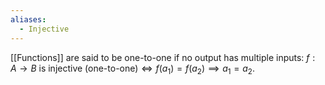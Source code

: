 ```yaml
---
aliases:
  - Injective
---
```

[[Functions]] are said to be one-to-one if no output has multiple inputs:
$f:A\to B$ is injective (one-to-one)$\iff f(a_{1})=f(a_{2})\implies a_{1}=a_{2}$.